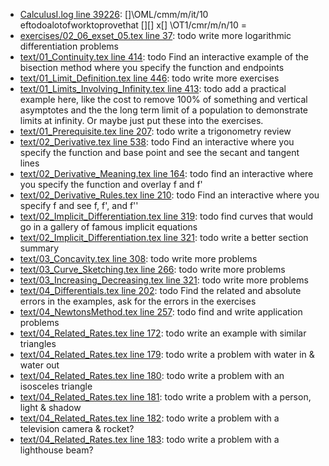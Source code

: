 * [CalculusI.log line 39226](../CalculusI.log#L39226): []\OML/cmm/m/it/10 eftodoalotofworktoprovethat [][] x[] \OT1/cmr/m/n/10 =
* [exercises/02_06_exset_05.tex line 37](../exercises/02_06_exset_05.tex#L37): todo write more logarithmic differentiation problems
* [text/01_Continuity.tex line 414](../text/01_Continuity.tex#L414): todo Find an interactive example of the bisection method where you specify the function and endpoints
* [text/01_Limit_Definition.tex line 446](../text/01_Limit_Definition.tex#L446): todo write more exercises
* [text/01_Limits_Involving_Infinity.tex line 413](../text/01_Limits_Involving_Infinity.tex#L413): todo add a practical example here, like the cost to remove 100% of something and vertical asymptotes and the the long term limit of a population to demonstrate limits at infinity.  Or maybe just put these into the exercises.
* [text/01_Prerequisite.tex line 207](../text/01_Prerequisite.tex#L207): todo write a trigonometry review
* [text/02_Derivative.tex line 538](../text/02_Derivative.tex#L538): todo Find an interactive where you specify the function and base point and see the secant and tangent lines
* [text/02_Derivative_Meaning.tex line 164](../text/02_Derivative_Meaning.tex#L164): todo find an interactive where you specify the function and overlay f and f'
* [text/02_Derivative_Rules.tex line 210](../text/02_Derivative_Rules.tex#L210): todo Find an interactive where you specify f and see f, f', and f''
* [text/02_Implicit_Differentiation.tex line 319](../text/02_Implicit_Differentiation.tex#L319): todo find curves that would go in a gallery of famous implicit equations
* [text/02_Implicit_Differentiation.tex line 321](../text/02_Implicit_Differentiation.tex#L321): todo write a better section summary
* [text/03_Concavity.tex line 308](../text/03_Concavity.tex#L308): todo write more problems
* [text/03_Curve_Sketching.tex line 266](../text/03_Curve_Sketching.tex#L266): todo write more problems
* [text/03_Increasing_Decreasing.tex line 321](../text/03_Increasing_Decreasing.tex#L321): todo write more problems
* [text/04_Differentials.tex line 202](../text/04_Differentials.tex#L202): todo Find the related and absolute errors in the examples, ask for the errors in the exercises
* [text/04_NewtonsMethod.tex line 257](../text/04_NewtonsMethod.tex#L257): todo find and write application problems
* [text/04_Related_Rates.tex line 172](../text/04_Related_Rates.tex#L172): todo write an example with similar triangles
* [text/04_Related_Rates.tex line 179](../text/04_Related_Rates.tex#L179): todo write a problem with water in & water out
* [text/04_Related_Rates.tex line 180](../text/04_Related_Rates.tex#L180): todo write a problem with an isosceles triangle
* [text/04_Related_Rates.tex line 181](../text/04_Related_Rates.tex#L181): todo write a problem with a person, light & shadow
* [text/04_Related_Rates.tex line 182](../text/04_Related_Rates.tex#L182): todo write a problem with a television camera & rocket?
* [text/04_Related_Rates.tex line 183](../text/04_Related_Rates.tex#L183): todo write a problem with a lighthouse beam?
